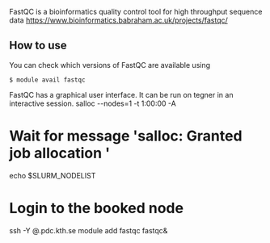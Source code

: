 FastQC is a bioinformatics quality control tool for high throughput sequence data https://www.bioinformatics.babraham.ac.uk/projects/fastqc/

## How to use

You can check which versions of FastQC are available using
```
$ module avail fastqc
```
FastQC has a graphical user interface. It can be run on tegner in an interactive session.
salloc --nodes=1 -t 1:00:00 -A <project>
# Wait for message 'salloc: Granted job allocation <jobid>'
echo $SLURM_NODELIST
# Login to the booked node
ssh -Y <username>@<nodename>.pdc.kth.se
module add fastqc
fastqc&

